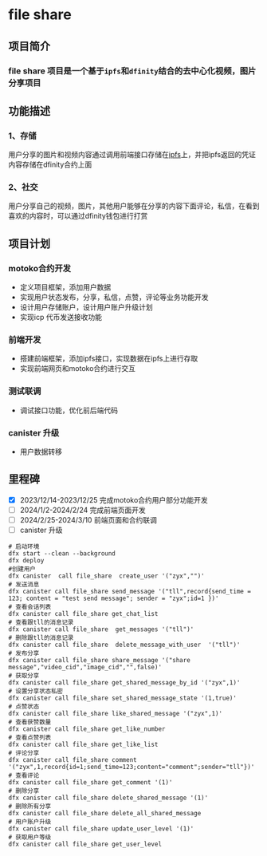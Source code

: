 # file share

## 项目简介
### file share 项目是一个基于`ipfs`和`dfinity`结合的去中心化视频，图片分享项目

## 功能描述
### 1、存储
用户分享的图片和视频内容通过调用前端接口存储在[ipfs](https://ipfs.tech/)上，并把ipfs返回的凭证内容存储在dfinity合约上面
### 2、社交
用户分享自己的视频，图片，其他用户能够在分享的内容下面评论，私信，在看到喜欢的内容时，可以通过dfinity钱包进行打赏
## 项目计划
### motoko合约开发  
- 定义项目框架，添加用户数据  
- 实现用户状态发布，分享，私信，点赞，评论等业务功能开发  
- 设计用户存储账户，设计用户账户升级计划
- 实现icp 代币发送接收功能  
### 前端开发
-  搭建前端框架，添加ipfs接口，实现数据在ipfs上进行存取   
-  实现前端网页和motoko合约进行交互  
### 测试联调
- 调试接口功能，优化前后端代码  
### canister 升级  
- 用户数据转移
## 里程碑
- [x] 2023/12/14-2023/12/25 完成motoko合约用户部分功能开发 
- [ ] 2024/1/2-2024/2/24 完成前端页面开发
- [ ] 2024/2/25-2024/3/10 前端页面和合约联调
- [ ] canister 升级

```
# 启动环境
dfx start --clean --background  
dfx deploy 
#创建用户
dfx canister  call file_share  create_user '("zyx","")'
# 发送消息
dfx canister call file_share send_message '("tll",record{send_time = 123; content = "test send message"; sender = "zyx";id=1 })'
# 查看会话列表
dfx canister call file_share get_chat_list
# 查看跟tll的消息记录
dfx canister call file_share  get_messages '("tll")'
# 删除跟tll的消息记录
dfx canister call file_share  delete_message_with_user  '("tll")'
# 发布分享
dfx canister call file_share share_message '("share message","video_cid","image_cid","",false)'
# 获取分享
dfx canister call file_share get_shared_message_by_id '("zyx",1)'
# 设置分享状态私密
dfx canister call file_share set_shared_message_state '(1,true)'
# 点赞状态
dfx canister call file_share like_shared_message '("zyx",1)'
# 查看获赞数量
dfx canister call file_share get_like_number 
# 查看点赞列表
dfx canister call file_share get_like_list
# 评论分享
dfx canister call file_share comment '("zyx",1,record{id=1;send_time=123;content="comment";sender="tll"})'
# 查看评论
dfx canister call file_share get_comment '(1)' 
# 删除分享
dfx canister call file_share delete_shared_message '(1)'
# 删除所有分享
dfx canister call file_share delete_all_shared_message 
# 用户账户升级
dfx canister call file_share update_user_level '(1)'
# 获取用户等级
dfx canister call file_share get_user_level

```
